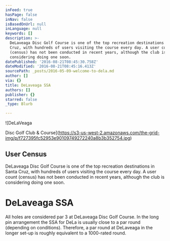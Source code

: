 ```yaml
---
inFeed: true
hasPage: false
inNav: false
isBasedOnUrl: null
inLanguage: null
keywords: []
description: >-
  DeLaveaga Disc Golf Course is one of the top recreation destinations in Santa
  Cruz, with hundreds of users visiting the course every day. A user count
  (census) has not been conducted in recent years, although the club is
  considering doing one soon.
datePublished: '2016-08-21T08:45:30.758Z'
dateModified: '2016-08-21T08:45:16.413Z'
sourcePath: _posts/2016-05-09-welcome-to-dela.md
author: []
via: {}
title: DeLaveaga SSA
authors: []
publisher: {}
starred: false
_type: Blurb

---
```

![DeLaVeaga

Disc Golf Club & Course](https://s3-us-west-2.amazonaws.com/the-grid-img/p/f727395fc52953e90109749272240a8b3b352754.jpg)

## User Census

DeLaveaga Disc Golf Course is one of the top recreation destinations in Santa Cruz, with hundreds of users visiting the course every day. A user count (census) has not been conducted in recent years, although the club is considering doing one soon.

# DeLaveaga SSA

All holes are considered par 3 at DeLaveaga Disc Golf Course. In the long pin arrangement the SSA for DeLa is usually close to a par round (depending on conditions). Therefore, a par round at DeLaveaga in the longer set-up is roughly equivalent to a 1000-rated round.